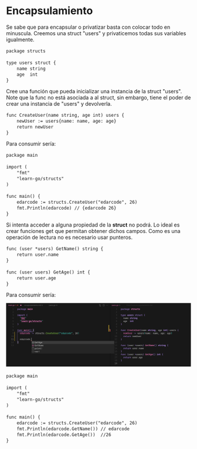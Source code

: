 # Encapsulamiento

Se sabe que para encapsular o privatizar basta con colocar todo en minuscula. Creemos una struct "users" y privaticemos todas sus variables igualmente.

```
package structs

type users struct {
	name string
	age  int
}
```

Cree una función que pueda inicializar una instancia de la struct "users". Note que la func no está asociada a al struct, sin embargo, tiene el poder de crear una instancia de "users" y devolverla.

```
func CreateUser(name string, age int) users {
	newUser := users{name: name, age: age}
	return newUser
}
```

Para consumir sería:

```
package main

import (
	"fmt"
	"learn-go/structs"
)

func main() {
	edarcode := structs.CreateUser("edarcode", 26)
	fmt.Println(edarcode) // {edarcode 26}
}
```

Si intenta acceder a alguna propiedad de la **struct** no podrá. Lo ideal es crear funciones get que permitan obtener dichos campos. Como es una operación de lectura no es necesario usar punteros.

```
func (user *users) GetName() string {
	return user.name
}

func (user users) GetAge() int {
	return user.age
}
```

Para consumir sería:

![encapsulation](./assets/encapsulation.png)

```
package main

import (
	"fmt"
	"learn-go/structs"
)

func main() {
	edarcode := structs.CreateUser("edarcode", 26)
	fmt.Println(edarcode.GetName()) // edarcode
	fmt.Println(edarcode.GetAge())  //26
}
```
